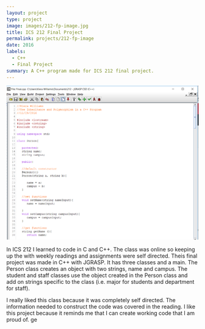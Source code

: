 ```yaml
---
layout: project
type: project
image: images/212-fp-image.jpg
title: ICS 212 Final Project
permalink: projects/212-fp-image
date: 2016
labels:
  - C++
  - Final Project
summary: A C++ program made for ICS 212 final project.
---
```


<div class="ui small rounded images">
  <img class="ui image" src="../images/212-fp-code.png">
</div>


In ICS 212 I learned to code in C and C++. The class was online so keeping up the with weekly readings and assignments were self directed. Theis final project was made in C++ with JGRASP. It has three classes and a main. The Person class creates an object with two strings, name and campus. The student and staff classes use the object created in the Person class and add on strings specific to the class (i.e. major for students and department for staff). 

I really liked this class because it was completely self directed. The information needed to construct the code was covered in the reading.
I like this project because it reminds me that I can create working code that I am proud of. 
ge
